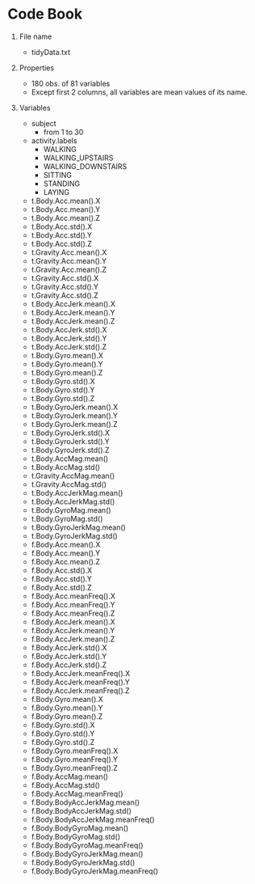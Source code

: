 Code Book
=========

 1. File name
	- tidyData.txt

 2. Properties
	- 180 obs. of  81 variables
	- Except first 2 columns, all variables are mean values of its name.

 3. Variables
	- subject
		- from 1 to 30	
	- activity.labels
		- WALKING
		- WALKING_UPSTAIRS
		- WALKING_DOWNSTAIRS
		- SITTING
		- STANDING
		- LAYING
	- t.Body.Acc.mean().X
	- t.Body.Acc.mean().Y
	- t.Body.Acc.mean().Z
	- t.Body.Acc.std().X
	- t.Body.Acc.std().Y
	- t.Body.Acc.std().Z
	- t.Gravity.Acc.mean().X
	- t.Gravity.Acc.mean().Y
	- t.Gravity.Acc.mean().Z
	- t.Gravity.Acc.std().X
	- t.Gravity.Acc.std().Y
	- t.Gravity.Acc.std().Z
	- t.Body.AccJerk.mean().X
	- t.Body.AccJerk.mean().Y
	- t.Body.AccJerk.mean().Z
	- t.Body.AccJerk.std().X
	- t.Body.AccJerk.std().Y
	- t.Body.AccJerk.std().Z
	- t.Body.Gyro.mean().X
	- t.Body.Gyro.mean().Y
	- t.Body.Gyro.mean().Z
	- t.Body.Gyro.std().X
	- t.Body.Gyro.std().Y
	- t.Body.Gyro.std().Z
	- t.Body.GyroJerk.mean().X
	- t.Body.GyroJerk.mean().Y
	- t.Body.GyroJerk.mean().Z
	- t.Body.GyroJerk.std().X
	- t.Body.GyroJerk.std().Y
	- t.Body.GyroJerk.std().Z
	- t.Body.AccMag.mean()
	- t.Body.AccMag.std()
	- t.Gravity.AccMag.mean()
	- t.Gravity.AccMag.std()
	- t.Body.AccJerkMag.mean()
	- t.Body.AccJerkMag.std()
	- t.Body.GyroMag.mean()
	- t.Body.GyroMag.std()
	- t.Body.GyroJerkMag.mean()
	- t.Body.GyroJerkMag.std()
	- f.Body.Acc.mean().X
	- f.Body.Acc.mean().Y
	- f.Body.Acc.mean().Z
	- f.Body.Acc.std().X
	- f.Body.Acc.std().Y
	- f.Body.Acc.std().Z
	- f.Body.Acc.meanFreq().X
	- f.Body.Acc.meanFreq().Y
	- f.Body.Acc.meanFreq().Z
	- f.Body.AccJerk.mean().X
	- f.Body.AccJerk.mean().Y
	- f.Body.AccJerk.mean().Z
	- f.Body.AccJerk.std().X
	- f.Body.AccJerk.std().Y
	- f.Body.AccJerk.std().Z
	- f.Body.AccJerk.meanFreq().X
	- f.Body.AccJerk.meanFreq().Y
	- f.Body.AccJerk.meanFreq().Z
	- f.Body.Gyro.mean().X
	- f.Body.Gyro.mean().Y
	- f.Body.Gyro.mean().Z
	- f.Body.Gyro.std().X
	- f.Body.Gyro.std().Y
	- f.Body.Gyro.std().Z
	- f.Body.Gyro.meanFreq().X
	- f.Body.Gyro.meanFreq().Y
	- f.Body.Gyro.meanFreq().Z
	- f.Body.AccMag.mean()
	- f.Body.AccMag.std()
	- f.Body.AccMag.meanFreq()
	- f.Body.BodyAccJerkMag.mean()
	- f.Body.BodyAccJerkMag.std()
	- f.Body.BodyAccJerkMag.meanFreq()
	- f.Body.BodyGyroMag.mean()
	- f.Body.BodyGyroMag.std()
	- f.Body.BodyGyroMag.meanFreq()
	- f.Body.BodyGyroJerkMag.mean()
	- f.Body.BodyGyroJerkMag.std()
	- f.Body.BodyGyroJerkMag.meanFreq()	